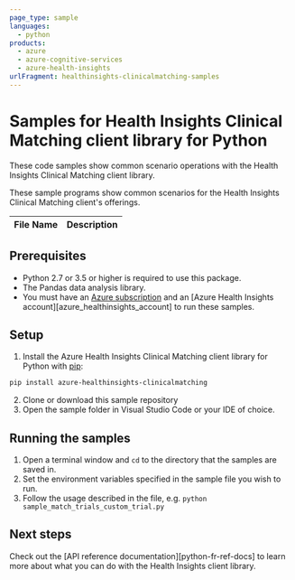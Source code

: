 ```yaml
---
page_type: sample
languages:
  - python
products:
  - azure
  - azure-cognitive-services
  - azure-health-insights
urlFragment: healthinsights-clinicalmatching-samples
---
```


# Samples for Health Insights Clinical Matching client library for Python

These code samples show common scenario operations with the Health Insights Clinical Matching client library.

These sample programs show common scenarios for the Health Insights Clinical Matching client's offerings.

|**File Name**|**Description**|
|----------------|-------------|
<!--
|[sample_match_trials_fhir.py][sample_match_trials_fhir] |Match trials fhir.|
|[sample_match_trials_structured_coded_elements.py][sample_match_trials_structured_coded_elements] |Match trials structured coded elements.|
|[sample_match_trials_structured_coded_elements_sync.py][sample_match_trials_structured_coded_elements_sync] |Match trials structured coded elements sync.|
|[sample_match_trials_unstructured_clinical_note.py][sample_match_trials_unstructured_clinical_note] |Match trials unstructured clinical note.|
-->

## Prerequisites
* Python 2.7 or 3.5 or higher is required to use this package.
* The Pandas data analysis library.
* You must have an [Azure subscription][azure_subscription] and an
[Azure Health Insights account][azure_healthinsights_account] to run these samples.

## Setup

1. Install the Azure Health Insights Clinical Matching client library for Python with [pip][pip]:

```bash
pip install azure-healthinsights-clinicalmatching
```

2. Clone or download this sample repository
3. Open the sample folder in Visual Studio Code or your IDE of choice.

## Running the samples

1. Open a terminal window and `cd` to the directory that the samples are saved in.
2. Set the environment variables specified in the sample file you wish to run.
3. Follow the usage described in the file, e.g. `python sample_match_trials_custom_trial.py`

## Next steps

Check out the [API reference documentation][python-fr-ref-docs] to learn more about
what you can do with the Health Insights client library.

[pip]: https://pypi.org/project/pip/
[azure_subscription]: https://azure.microsoft.com/free/cognitive-services
<!---
[azure_healthinsights_account]: https://ms.portal.azure.com/#create/Microsoft.CognitiveServicesHealthInsights
[sample_match_trials_fhir]: https://github.com/Azure/azure-sdk-for-python-pr/blob/feature/reutgross/sdk_python/sdk/healthdecisionsupport/azure-ai-healthdecisionsupport/samples/sample_match_trials_fhir.py
[sample_match_trials_structured_coded_elements]: https://github.com/Azure/azure-sdk-for-python-pr/blob/feature/reutgross/sdk_python/sdk/healthdecisionsupport/azure-ai-healthdecisionsupport/samples/sample_match_trials_structured_coded_elements.py
[sample_match_trials_structured_coded_elements_sync]: https://github.com/Azure/azure-sdk-for-python-pr/blob/feature/reutgross/sdk_python/sdk/healthdecisionsupport/azure-ai-healthdecisionsupport/samples/sample_match_trials_structured_coded_elements_sync.py
[sample_match_trials_unstructured_clinical_note]: https://github.com/Azure/azure-sdk-for-python-pr/blob/feature/reutgross/sdk_python/sdk/healthdecisionsupport/azure-ai-healthdecisionsupport/samples/sample_match_trials_unstructured_clinical_note.py
-->
